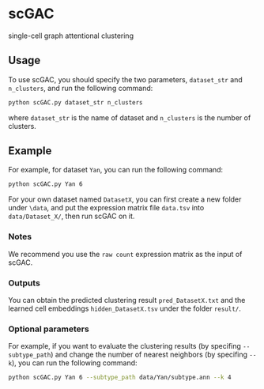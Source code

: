# scGAC
single-cell graph attentional clustering

## Usage
To use scGAC, you should specify the two parameters, `dataset_str` and `n_clusters`, and run the following command:
```Bash
python scGAC.py dataset_str n_clusters
```
where `dataset_str` is the name of dataset and `n_clusters` is the number of clusters.<br>

## Example
For example, for dataset `Yan`, you can run the following command:
```Bash
python scGAC.py Yan 6
```
For your own dataset named `DatasetX`, you can first create a new folder under `\data`, and put the expression matrix file `data.tsv` into `data/Dataset_X/`, then run scGAC on it.<br>

### Notes
We recommend you use the `raw count` expression matrix as the input of scGAC. 

### Outputs
You can obtain the predicted clustering result `pred_DatasetX.txt` and the learned cell embeddings `hidden_DatasetX.tsv` under the folder `result/`.

### Optional parameters
For example, if you want to evaluate the clustering results (by specifing `--subtype_path`) and change the number of nearest neighbors (by specifing `--k`), you can run the following command:
```Bash
python scGAC.py Yan 6 --subtype_path data/Yan/subtype.ann --k 4
```
